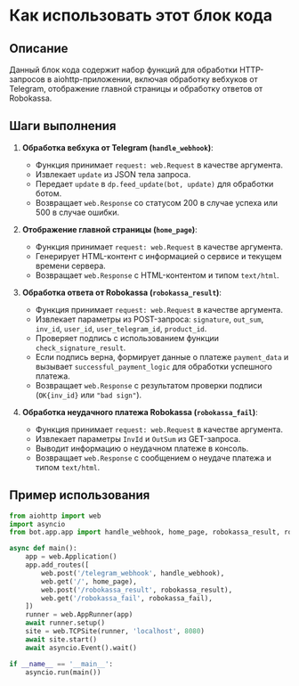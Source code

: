 Как использовать этот блок кода
=========================================================================================

Описание
-------------------------
Данный блок кода содержит набор функций для обработки HTTP-запросов в aiohttp-приложении, включая обработку вебхуков от Telegram, отображение главной страницы и обработку ответов от Robokassa.

Шаги выполнения
-------------------------
1. **Обработка вебхука от Telegram (`handle_webhook`)**:
   - Функция принимает `request: web.Request` в качестве аргумента.
   - Извлекает `update` из JSON тела запроса.
   - Передает `update` в `dp.feed_update(bot, update)` для обработки ботом.
   - Возвращает `web.Response` со статусом 200 в случае успеха или 500 в случае ошибки.

2. **Отображение главной страницы (`home_page`)**:
   - Функция принимает `request: web.Request` в качестве аргумента.
   - Генерирует HTML-контент с информацией о сервисе и текущем времени сервера.
   - Возвращает `web.Response` с HTML-контентом и типом `text/html`.

3. **Обработка ответа от Robokassa (`robokassa_result`)**:
   - Функция принимает `request: web.Request` в качестве аргумента.
   - Извлекает параметры из POST-запроса: `signature`, `out_sum`, `inv_id`, `user_id`, `user_telegram_id`, `product_id`.
   - Проверяет подпись с использованием функции `check_signature_result`.
   - Если подпись верна, формирует данные о платеже `payment_data` и вызывает `successful_payment_logic` для обработки успешного платежа.
   - Возвращает `web.Response` с результатом проверки подписи (`OK{inv_id}` или `"bad sign"`).

4. **Обработка неудачного платежа Robokassa (`robokassa_fail`)**:
   - Функция принимает `request: web.Request` в качестве аргумента.
   - Извлекает параметры `InvId` и `OutSum` из GET-запроса.
   - Выводит информацию о неудачном платеже в консоль.
   - Возвращает `web.Response` с сообщением о неудаче платежа и типом `text/html`.

Пример использования
-------------------------

```python
from aiohttp import web
import asyncio
from bot.app.app import handle_webhook, home_page, robokassa_result, robokassa_fail

async def main():
    app = web.Application()
    app.add_routes([
        web.post('/telegram_webhook', handle_webhook),
        web.get('/', home_page),
        web.post('/robokassa_result', robokassa_result),
        web.get('/robokassa_fail', robokassa_fail),
    ])
    runner = web.AppRunner(app)
    await runner.setup()
    site = web.TCPSite(runner, 'localhost', 8080)
    await site.start()
    await asyncio.Event().wait()

if __name__ == '__main__':
    asyncio.run(main())